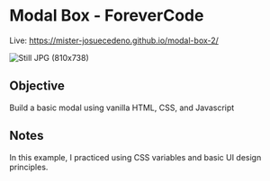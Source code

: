 # Modal Box - ForeverCode

Live: https://mister-josuecedeno.github.io/modal-box-2/

![Still JPG (810x738)](https://user-images.githubusercontent.com/47830532/108288366-16e07d80-7152-11eb-8923-608dbc16ca07.jpg)

## Objective

Build a basic modal using vanilla HTML, CSS, and Javascript

## Notes

In this example, I practiced using CSS variables and basic UI design principles.
